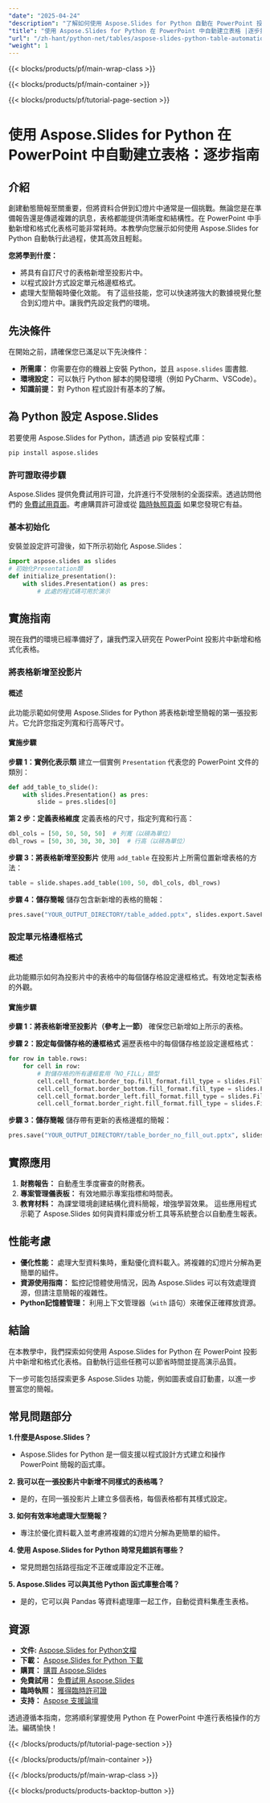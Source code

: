 ```yaml
---
"date": "2025-04-24"
"description": "了解如何使用 Aspose.Slides for Python 自動在 PowerPoint 投影片中建立和格式化表格。有效增強您的簡報效果。"
"title": "使用 Aspose.Slides for Python 在 PowerPoint 中自動建立表格 |逐步指南"
"url": "/zh-hant/python-net/tables/aspose-slides-python-table-automation/"
"weight": 1
---
```


{{< blocks/products/pf/main-wrap-class >}}

{{< blocks/products/pf/main-container >}}

{{< blocks/products/pf/tutorial-page-section >}}
# 使用 Aspose.Slides for Python 在 PowerPoint 中自動建立表格：逐步指南

## 介紹
創建動態簡報至關重要，但將資料合併到幻燈片中通常是一個挑戰。無論您是在準備報告還是傳遞複雜的訊息，表格都能提供清晰度和結構性。在 PowerPoint 中手動新增和格式化表格可能非常耗時。本教學向您展示如何使用 Aspose.Slides for Python 自動執行此過程，使其高效且輕鬆。

**您將學到什麼：**
- 將具有自訂尺寸的表格新增至投影片中。
- 以程式設計方式設定單元格邊框格式。
- 處理大型簡報時優化效能。
有了這些技能，您可以快速將強大的數據視覺化整合到幻燈片中。讓我們先設定我們的環境。

## 先決條件
在開始之前，請確保您已滿足以下先決條件：

- **所需庫：** 你需要在你的機器上安裝 Python，並且 `aspose.slides` 圖書館.
- **環境設定：** 可以執行 Python 腳本的開發環境（例如 PyCharm、VSCode）。
- **知識前提：** 對 Python 程式設計有基本的了解。

## 為 Python 設定 Aspose.Slides
若要使用 Aspose.Slides for Python，請透過 pip 安裝程式庫：
```bash
pip install aspose.slides
```

### 許可證取得步驟
Aspose.Slides 提供免費試用許可證，允許進行不受限制的全面探索。透過訪問他們的 [免費試用頁面](https://releases.aspose.com/slides/python-net/)。考慮購買許可證或從 [臨時執照頁面](https://purchase.aspose.com/temporary-license/) 如果您發現它有益。

### 基本初始化
安裝並設定許可證後，如下所示初始化 Aspose.Slides：
```python
import aspose.slides as slides
# 初始化Presentation類
def initialize_presentation():
    with slides.Presentation() as pres:
        # 此處的程式碼可用於演示
```

## 實施指南
現在我們的環境已經準備好了，讓我們深入研究在 PowerPoint 投影片中新增和格式化表格。

### 將表格新增至投影片
#### 概述
此功能示範如何使用 Aspose.Slides for Python 將表格新增至簡報的第一張投影片。它允許您指定列寬和行高等尺寸。

#### 實施步驟
**步驟 1：實例化表示類**
建立一個實例 `Presentation` 代表您的 PowerPoint 文件的類別：
```python
def add_table_to_slide():
    with slides.Presentation() as pres:
        slide = pres.slides[0]
```

**第 2 步：定義表格維度**
定義表格的尺寸，指定列寬和行高：
```python
dbl_cols = [50, 50, 50, 50]  # 列寬（以磅為單位）
dbl_rows = [50, 30, 30, 30, 30]  # 行高（以磅為單位）
```

**步驟 3：將表格新增至投影片**
使用 `add_table` 在投影片上所需位置新增表格的方法：
```python
table = slide.shapes.add_table(100, 50, dbl_cols, dbl_rows)
```

**步驟 4：儲存簡報**
儲存包含新新增的表格的簡報：
```python
pres.save("YOUR_OUTPUT_DIRECTORY/table_added.pptx", slides.export.SaveFormat.PPTX)
```

### 設定單元格邊框格式
#### 概述
此功能顯示如何為投影片中的表格中的每個儲存格設定邊框格式。有效地定製表格的外觀。

#### 實施步驟
**步驟 1：將表格新增至投影片（參考上一節）**
確保您已新增如上所示的表格。

**步驟 2：設定每個儲存格的邊框格式**
遍歷表格中的每個儲存格並設定邊框格式：
```python
for row in table.rows:
    for cell in row:
        # 對儲存格的所有邊框套用「NO_FILL」類型
        cell.cell_format.border_top.fill_format.fill_type = slides.FillType.NO_FILL
        cell.cell_format.border_bottom.fill_format.fill_type = slides.FillType.NO_FILL
        cell.cell_format.border_left.fill_format.fill_type = slides.FillType.NO_FILL
        cell.cell_format.border_right.fill_format.fill_type = slides.FillType.NO_FILL
```

**步驟 3：儲存簡報**
儲存帶有更新的表格邊框的簡報：
```python
pres.save("YOUR_OUTPUT_DIRECTORY/table_border_no_fill_out.pptx", slides.export.SaveFormat.PPTX)
```

## 實際應用
1. **財務報告：** 自動產生季度審查的財務表。
2. **專案管理儀表板：** 有效地顯示專案指標和時間表。
3. **教育材料：** 為課堂環境創建結構化資料簡報，增強學習效果。
這些應用程式示範了 Aspose.Slides 如何與資料庫或分析工具等系統整合以自動產生報表。

## 性能考慮
- **優化性能：** 處理大型資料集時，重點優化資料載入。將複雜的幻燈片分解為更簡單的組件。
- **資源使用指南：** 監控記憶體使用情況，因為 Aspose.Slides 可以有效處理資源，但請注意簡報的複雜性。
- **Python記憶體管理：** 利用上下文管理器（`with` 語句）來確保正確釋放資源。

## 結論
在本教學中，我們探索如何使用 Aspose.Slides for Python 在 PowerPoint 投影片中新增和格式化表格。自動執行這些任務可以節省時間並提高演示品質。

下一步可能包括探索更多 Aspose.Slides 功能，例如圖表或自訂動畫，以進一步豐富您的簡報。

## 常見問題部分
**1.什麼是Aspose.Slides？**
- Aspose.Slides for Python 是一個支援以程式設計方式建立和操作 PowerPoint 簡報的函式庫。

**2. 我可以在一張投影片中新增不同樣式的表格嗎？**
- 是的，在同一張投影片上建立多個表格，每個表格都有其樣式設定。

**3. 如何有效率地處理大型簡報？**
- 專注於優化資料載入並考慮將複雜的幻燈片分解為更簡單的組件。

**4. 使用 Aspose.Slides for Python 時常見錯誤有哪些？**
- 常見問題包括路徑指定不正確或庫設定不正確。

**5. Aspose.Slides 可以與其他 Python 函式庫整合嗎？**
- 是的，它可以與 Pandas 等資料處理庫一起工作，自動從資料集產生表格。

## 資源
- **文件:** [Aspose.Slides for Python文檔](https://reference.aspose.com/slides/python-net/)
- **下載：** [Aspose.Slides for Python 下載](https://releases.aspose.com/slides/python-net/)
- **購買：** [購買 Aspose.Slides](https://purchase.aspose.com/buy)
- **免費試用：** [免費試用 Aspose.Slides](https://releases.aspose.com/slides/python-net/)
- **臨時執照：** [獲得臨時許可證](https://purchase.aspose.com/temporary-license/)
- **支持：** [Aspose 支援論壇](https://forum.aspose.com/c/slides/11)

透過遵循本指南，您將順利掌握使用 Python 在 PowerPoint 中進行表格操作的方法。編碼愉快！

{{< /blocks/products/pf/tutorial-page-section >}}

{{< /blocks/products/pf/main-container >}}

{{< /blocks/products/pf/main-wrap-class >}}

{{< blocks/products/products-backtop-button >}}